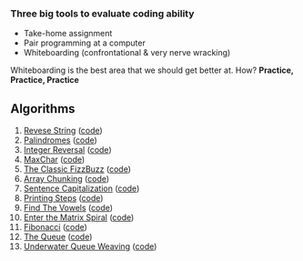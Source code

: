 ### Three big tools to evaluate coding ability

- Take-home assignment
- Pair programming at a computer
- Whiteboarding (confrontational & very nerve wracking)

Whiteboarding is the best area that we should get better at. How? **Practice, Practice, Practice**

## Algorithms

1. [Revese String](./reversestring/README.md) ([code](./reversestring/index.js))
2. [Palindromes](./palindrome/README.md) ([code](./palindrome/index.js))
3. [Integer Reversal](./reverseint/README.md) ([code](./reverseint/index.js))
4. [MaxChar](./maxchar/README.md) ([code](./maxchar/index.js))
5. [The Classic FizzBuzz](./reverseint/README.md) ([code](./reverseint/index.js))
6. [Array Chunking](./chunk/README.md) ([code](./chunk/index.js))
7. [Sentence Capitalization](./capitalize/README.md) ([code](./capitalize/index.js))
8. [Printing Steps](./steps/README.md) ([code](./steps/index.js))
9. [Find The Vowels](./vowels/README.md) ([code](./vowels/index.js))
10. [Enter the Matrix Spiral](./matrix/README.md) ([code](./matrix/index.js))
11. [Fibonacci](./fib/README.md) ([code](./fib/index.js))
12. [The Queue](./queue/README.md) ([code](./queue/index.js))
13. [Underwater Queue Weaving](./weave/README.md) ([code](./weave/index.js))
